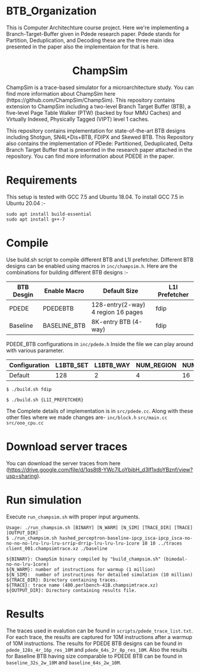 # BTB_Organization
This is Computer Architechture course project.
Here we're implementing a Branch-Target-Buffer given in Pdede research paper. Pdede stands for Partition, Deduplication, and Decoding these are the three main idea presented in the paper also the implementaion for that is here.

<p align="center">
  <h1 align="center"> ChampSim </h1>
  <p> ChampSim is a trace-based simulator for a microarchitecture study. You can find more information about ChampSim here (https://github.com/ChampSim/ChampSim). This repository contains extension to ChampSim including a two-level Branch Target Buffer (BTB), a five-level Page Table Walker (PTW) (backed by four MMU Caches) and Virtually Indexed, Physically Tagged (VIPT) level 1 caches. <p>
  <p> This repository contains implementation for state-of-the-art BTB designs including Shotgun, SN4L+Dis+BTB, FDIPX and Skewed BTB. This Repository also contains the implementation of PDede: Partitioned, Deduplicated, Delta Branch Target Buffer that is presented in the research paper attached in the repository. You can find more information about PDEDE in the paper.
</p>

# Requirements 

This setup is tested with GCC 7.5 and Ubuntu 18.04. To install GCC 7.5 in Ubuntu 20.04 :-

```
sudo apt install build-essential
sudo apt install g++-7
```

# Compile

Use build.sh script to compile different BTB and L1I prefetcher. Different BTB designs can be enabled using macros in `inc/champsim.h`. Here are the combinations for building different BTB designs :-

|BTB Desgin|Enable Macro|Default Size|L1I Prefetcher|
|----------|------------|------------|--------------|
|PDEDE|PDEDEBTB|128-entry(2-way) 4 region 16 pages|fdip|
|Baseline|BASELINE_BTB|8K-entry BTB (4-way)|fdip|



PDEDE_BTB configurations in `inc/pdede.h`
Inside the file we can play around with various parameter.

|Configuration|L1BTB_SET|L1BTB_WAY|NUM_REGION|NUM_PAGE|REGION_BIT|PAGE_BIT|OFFSET_BIT|
|-------------|---------|---------|----------|--------|----------|--------|----------|
|Default|128|2|4|16|29|16|19|


```
$ ./build.sh fdip

$ ./build.sh {L1I_PREFETCHER}
```

The Complete details of implementation is in `src/pdede.cc`.
Along with these other files where we made changes are-
`inc/block.h`
`src/main.cc`
`src/ooo_cpu.cc`


# Download server traces



You can download the server traces from here (https://drive.google.com/file/d/1qs8t8-YWc7lLoYbjbH_d3lf1xdoYBznf/view?usp=sharing).

# Run simulation

Execute `run_champsim.sh` with proper input arguments. <br>

```
Usage: ./run_champsim.sh [BINARY] [N_WARM] [N_SIM] [TRACE_DIR] [TRACE] [OUTPUT_DIR]
$ ./run_champsim.sh hashed_perceptron-baseline-ipcp_isca-ipcp_isca-no-no-no-no-lru-lru-lru-srrip-drrip-lru-lru-lru-1core 10 10 ../traces client_001.champsimtrace.xz ./baseline

${BINARY}: ChampSim binary compiled by "build_champsim.sh" (bimodal-no-no-lru-1core)
${N_WARM}: number of instructions for warmup (1 million)
${N_SIM}:  number of instructinos for detailed simulation (10 million)
${TRACE_DIR}: Directory containing traces.
${TRACE}: trace name (400.perlbench-41B.champsimtrace.xz)
${OUTPUT_DIR}: Directory containing results file.
```

# Results

The traces used in evalution can be found in `scripts/pdede_trace_list.txt`. For each trace, the results are captured for 10M instructions after a warmup of 10M instructions. The results for PDEDE BTB designs can be found in `pdede_128s_4r_16p_res_10M` and `pdede_64s_2r_8p_res_10M`. Also the results for Baseline BTB having size comparable to PDEDE BTB can be found in `baseline_32s_2w_10M` and `baseline_64s_2w_10M`.

